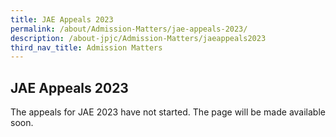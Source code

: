 ```yaml
---
title: JAE Appeals 2023
permalink: /about/Admission-Matters/jae-appeals-2023/
description: /about-jpjc/Admission-Matters/jaeappeals2023
third_nav_title: Admission Matters
---
```

<div align=justify>
<h2>JAE Appeals 2023</h2>
	
<p>The appeals for JAE 2023 have not started. The page will be made available soon.</p>